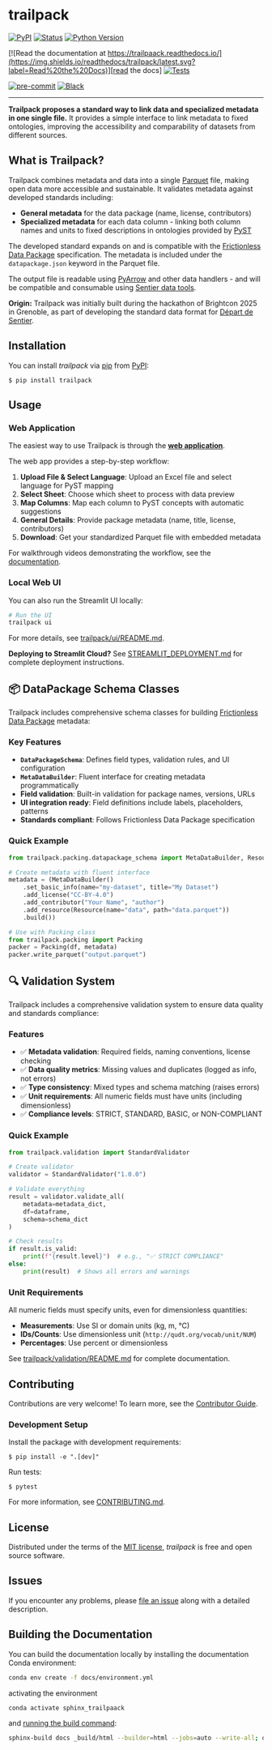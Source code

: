 # trailpack

[![PyPI](https://img.shields.io/pypi/v/trailpack.svg)][pypi status]
[![Status](https://img.shields.io/pypi/status/trailpack.svg)][pypi status]
[![Python Version](https://img.shields.io/pypi/pyversions/trailpack)][pypi status]

[![Read the documentation at https://trailpaack.readthedocs.io/](https://img.shields.io/readthedocs/trailpack/latest.svg?label=Read%20the%20Docs)][read the docs]
[![Tests](https://github.com/TimoDiepers/trailpack/actions/workflows/python-test.yml/badge.svg)][tests]

[![pre-commit](https://img.shields.io/badge/pre--commit-enabled-brightgreen?logo=pre-commit&logoColor=white)][pre-commit]
[![Black](https://img.shields.io/badge/code%20style-black-000000.svg)][black]

[pypi status]: https://pypi.org/project/trailpack/
[read the docs]: https://trailpack.readthedocs.io/
[tests]: https://github.com/TimoDiepers/trailpack/actions?workflow=Tests
[pre-commit]: https://github.com/pre-commit/pre-commit
[black]: https://github.com/psf/black

---

**Trailpack proposes a standard way to link data and specialized metadata in one single file.** It provides a simple interface to link metadata to fixed ontologies, improving the accessibility and comparability of datasets from different sources.

## What is Trailpack?

Trailpack combines metadata and data into a single [Parquet](https://parquet.apache.org/) file, making open data more accessible and sustainable. It validates metadata against developed standards including:

- **General metadata** for the data package (name, license, contributors)
- **Specialized metadata** for each data column - linking both column names and units to fixed descriptions in ontologies provided by [PyST](https://vocab.sentier.dev)

The developed standard expands on and is compatible with the [Frictionless Data Package](https://datapackage.org/) specification. The metadata is included under the `datapackage.json` keyword in the Parquet file.

The output file is readable using [PyArrow](https://arrow.apache.org/docs/python/index.html) and other data handlers - and will be compatible and consumable using [Sentier data tools](https://github.com/sentier-dev/sentier_data_tools).

**Origin:** Trailpack was initially built during the hackathon of Brightcon 2025 in Grenoble, as part of developing the standard data format for [Départ de Sentier](https://www.d-d-s.ch/).

## Installation

You can install _trailpack_ via [pip] from [PyPI]:

```console
$ pip install trailpack
```

[pip]: https://pip.pypa.io/
[PyPI]: https://pypi.org/

## Usage

### Web Application

The easiest way to use Trailpack is through the **[web application](https://trailpack.streamlit.app/)**.

The web app provides a step-by-step workflow:
1. **Upload File & Select Language**: Upload an Excel file and select language for PyST mapping
2. **Select Sheet**: Choose which sheet to process with data preview
3. **Map Columns**: Map each column to PyST concepts with automatic suggestions
4. **General Details**: Provide package metadata (name, title, license, contributors)
5. **Download**: Get your standardized Parquet file with embedded metadata

For walkthrough videos demonstrating the workflow, see the [documentation](https://trailpack.readthedocs.io/en/latest/content/usage.html).

### Local Web UI

You can also run the Streamlit UI locally:

```bash
# Run the UI
trailpack ui
```

For more details, see [trailpack/ui/README.md](trailpack/ui/README.md).

**Deploying to Streamlit Cloud?** See [STREAMLIT_DEPLOYMENT.md](STREAMLIT_DEPLOYMENT.md) for complete deployment instructions.

## 📦 DataPackage Schema Classes

Trailpack includes comprehensive schema classes for building [Frictionless Data Package](https://datapackage.org/standard/data-package/) metadata:

### Key Features
- **`DataPackageSchema`**: Defines field types, validation rules, and UI configuration
- **`MetaDataBuilder`**: Fluent interface for creating metadata programmatically
- **Field validation**: Built-in validation for package names, versions, URLs
- **UI integration ready**: Field definitions include labels, placeholders, patterns
- **Standards compliant**: Follows Frictionless Data Package specification

### Quick Example
```python
from trailpack.packing.datapackage_schema import MetaDataBuilder, Resource

# Create metadata with fluent interface
metadata = (MetaDataBuilder()
    .set_basic_info(name="my-dataset", title="My Dataset")
    .add_license("CC-BY-4.0")
    .add_contributor("Your Name", "author")
    .add_resource(Resource(name="data", path="data.parquet"))
    .build())

# Use with Packing class
from trailpack.packing import Packing
packer = Packing(df, metadata)
packer.write_parquet("output.parquet")
```

## 🔍 Validation System

Trailpack includes a comprehensive validation system to ensure data quality and standards compliance:

### Features
- ✅ **Metadata validation**: Required fields, naming conventions, license checking
- ✅ **Data quality metrics**: Missing values and duplicates (logged as info, not errors)
- ✅ **Type consistency**: Mixed types and schema matching (raises errors)
- ✅ **Unit requirements**: All numeric fields must have units (including dimensionless)
- ✅ **Compliance levels**: STRICT, STANDARD, BASIC, or NON-COMPLIANT

### Quick Example
```python
from trailpack.validation import StandardValidator

# Create validator
validator = StandardValidator("1.0.0")

# Validate everything
result = validator.validate_all(
    metadata=metadata_dict,
    df=dataframe,
    schema=schema_dict
)

# Check results
if result.is_valid:
    print(f"{result.level}")  # e.g., "✅ STRICT COMPLIANCE"
else:
    print(result)  # Shows all errors and warnings
```

### Unit Requirements
All numeric fields must specify units, even for dimensionless quantities:
- **Measurements**: Use SI or domain units (kg, m, °C)
- **IDs/Counts**: Use dimensionless unit (`http://qudt.org/vocab/unit/NUM`)
- **Percentages**: Use percent or dimensionless

See [trailpack/validation/README.md](trailpack/validation/README.md) for complete documentation.

## Contributing

Contributions are very welcome! To learn more, see the [Contributor Guide][Contributor Guide].

### Development Setup

Install the package with development requirements:

```console
$ pip install -e ".[dev]"
```

Run tests:

```console
$ pytest
```

For more information, see [CONTRIBUTING.md](CONTRIBUTING.md).

## License

Distributed under the terms of the [MIT license][License],
_trailpack_ is free and open source software.

## Issues

If you encounter any problems,
please [file an issue][Issue Tracker] along with a detailed description.


<!-- github-only -->

[command-line reference]: https://trailpaack.readthedocs.io/en/latest/usage.html
[License]: https://github.com/TimoDiepers/trailpaack/blob/main/LICENSE
[Contributor Guide]: https://github.com/TimoDiepers/trailpaack/blob/main/CONTRIBUTING.md
[Issue Tracker]: https://github.com/TimoDiepers/trailpaack/issues


## Building the Documentation

You can build the documentation locally by installing the documentation Conda environment:

```bash
conda env create -f docs/environment.yml
```

activating the environment

```bash
conda activate sphinx_trailpaack
```

and [running the build command](https://www.sphinx-doc.org/en/master/man/sphinx-build.html#sphinx-build):

```bash
sphinx-build docs _build/html --builder=html --jobs=auto --write-all; open _build/html/index.html
```
